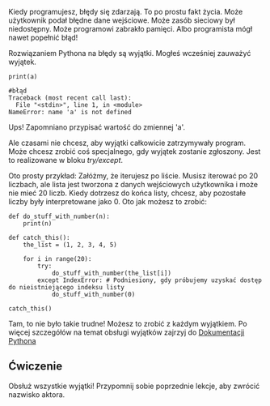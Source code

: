 Kiedy programujesz, błędy się zdarzają. To po prostu fakt życia. Może użytkownik podał błędne dane wejściowe. Może zasób sieciowy był niedostępny. Może programowi zabrakło pamięci. Albo programista mógł nawet popełnić błąd!

Rozwiązaniem Pythona na błędy są wyjątki. Mogłeś wcześniej zauważyć wyjątek.

    print(a)
    
    #błąd
    Traceback (most recent call last):
      File "<stdin>", line 1, in <module>
    NameError: name 'a' is not defined

Ups! Zapomniano przypisać wartość do zmiennej 'a'.

Ale czasami nie chcesz, aby wyjątki całkowicie zatrzymywały program. Może chcesz zrobić coś specjalnego, gdy wyjątek zostanie zgłoszony. Jest to realizowane w bloku *try/except*.

Oto prosty przykład: Załóżmy, że iterujesz po liście. Musisz iterować po 20 liczbach, ale lista jest tworzona z danych wejściowych użytkownika i może nie mieć 20 liczb. Kiedy dotrzesz do końca listy, chcesz, aby pozostałe liczby były interpretowane jako 0. Oto jak możesz to zrobić:

    def do_stuff_with_number(n):
        print(n)
    
    def catch_this():
        the_list = (1, 2, 3, 4, 5)
    
        for i in range(20):
            try:
                do_stuff_with_number(the_list[i])
            except IndexError: # Podniesiony, gdy próbujemy uzyskać dostęp do nieistniejącego indeksu listy
                do_stuff_with_number(0)
    
    catch_this()

Tam, to nie było takie trudne! Możesz to zrobić z każdym wyjątkiem. Po więcej szczegółów na temat obsługi wyjątków zajrzyj do [Dokumentacji Pythona](http://docs.python.org/tutorial/errors.html#handling-exceptions)

Ćwiczenie
--------

Obsłuż wszystkie wyjątki! Przypomnij sobie poprzednie lekcje, aby zwrócić nazwisko aktora.